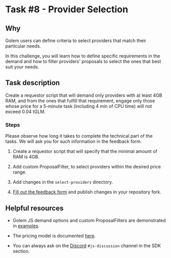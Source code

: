# Task #8 - Provider Selection

## Why

Golem users can define criteria to select providers that match their particular needs. 

In this challenge, you will learn how to define specific requirements in the demand and how to filter providers' proposals to select the ones that best suit your needs.

## Task description

Create a requestor script that will demand only providers with at least 4GB RAM, and from the ones that fulfill that requirement, engage only those whose price for a 5-minute task (including 4 min of CPU time) will not exceed 0.04 tGLM.

### Steps

Please observe how long it takes to complete the technical part of the tasks. We will ask you for such information in the feedback form.

1. Create a requestor script that will specify that the minimal amount of RAM is 4GB.

2. Add custom ProposalFilter, to select providers within the desired price range.

3. Add changes in the `select-providers` directory.

4. [Fill out the feedback form](./FEEDBACK.md) and publish changes in your repository fork.
## Helpful resources

- Golem JS demand options and custom ProposalFilters are demonstrated in [examples](https://docs.golem.network/docs/creators/javascript/examples/selecting-providers).

- The pricing model is documented [here](https://github.com/golemfactory/golem-architecture/blob/master/standards/3-commercial/com/pricing/model.md).

- You can always ask on the [Discord](https://chat.golem.network/) `#js-discussion` channel in the SDK section.
